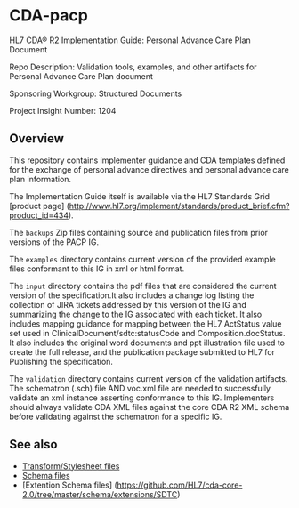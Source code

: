 # CDA-pacp
HL7 CDA® R2 Implementation Guide: Personal Advance Care Plan Document

Repo Description: Validation tools, examples, and other artifacts for Personal Advance Care Plan document

Sponsoring Workgroup: Structured Documents

Project Insight Number: 1204

## Overview
This repository contains implementer guidance and CDA templates defined for the exchange of personal advance directives and personal advance care plan information. 

The Implementation Guide itself is available via the HL7 Standards Grid [product page] (http://www.hl7.org/implement/standards/product_brief.cfm?product_id=434).

The `backups` Zip files containing source and publication files from prior versions of the PACP IG.

The `examples` directory contains current version of the provided example files conformant to this IG in xml or html format. 

The `input` directory contains the pdf files that are considered the current version of the specification.It also includes a change log listing the collection of JIRA tickets addressed by this version of the IG and summarizing the change to the IG associated with each ticket. It also includes mapping guidance for mapping between the HL7 ActStatus value set used in ClinicalDocument/sdtc:statusCode and Composition.docStatus. It also includes the original word documents and ppt illustration file used to create the full release, and the publication package submitted to HL7 for Publishing the specification.

The `validation` directory contains current version of the validation artifacts. The schematron (.sch) file AND voc.xml file are needed to successfully validate an xml instance asserting conformance to this IG. Implementers should always validate CDA XML 
files against the core CDA R2 XML schema before validating against the schematron for a specific IG.


## See also
* [Transform/Stylesheet files](https://hl7.org/permalink/?CDAStyleSheet)
* [Schema files](https://hl7.org/permalink/?CDAR2.0schema)
* [Extention Schema files] (https://github.com/HL7/cda-core-2.0/tree/master/schema/extensions/SDTC)

